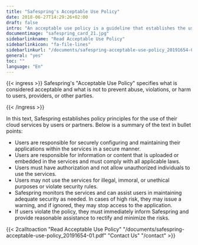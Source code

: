 ```yaml
---
title: "Safespring's Acceptable Use Policy"
date: 2018-06-27T14:29:26+02:00
draft: false
intro: "An acceptable use policy is a guideline that establishes the use of a particular service, product, or software in an approved manner."
documentimage: "safespring_card_21.jpg"
sidebarlinkname: "Read Acceptable Use Policy"
sidebarlinkicon: "fa-file-lines"
sidebarlinkurl: "/documents/safespring-acceptable-use-policy_20191654-01.pdf"
general: "yes"
toc: ""
language: "En"
---
```


{{< ingress >}}
Safespring's "Acceptable Use Policy" specifies what is considered acceptable and what is not to prevent abuse, violations, or harm to users, providers, or other parties.

{{< /ingress >}}

In this text, Safespring establishes policy principles for the use of their cloud services by users or partners. Below is a summary of the text in bullet points:

- Users are responsible for securely configuring and maintaining their applications within the services in a secure manner.
- Users are responsible for information or content that is uploaded or embedded in the services and must comply with all applicable laws.
- Users must have authorization and not allow unauthorized individuals to use the services.
- Users may not use the services for illegal, immoral, or unethical purposes or violate security rules.
- Safespring monitors the services and can assist users in maintaining adequate security as needed. In cases of high risk, they may issue a warning, and if ignored, they may stop access to the application.
- If users violate the policy, they must immediately inform Safespring and provide reasonable assistance to rectify and minimize the risks.

{{< 2calltoaction "Read Acceptable Use Policy" "/documents/safespring-acceptable-use-policy_20191654-01.pdf" "Contact Us" "/contact" >}}
